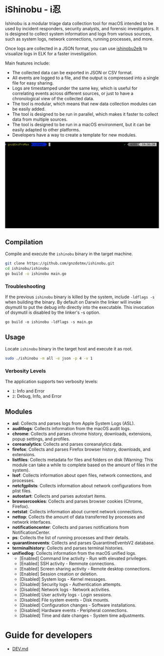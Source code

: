 # iShinobu - i忍
Ishinobu is a modular triage data collection tool for macOS intended to be used by incident responders, security analysts, and forensic investigators.
It is designed to collect system information and logs from various sources, such as system logs, network connections, running processes, and more.

Once logs are collected in a JSON format, you can use [ishinobu2elk](https://github.com/gnzdotmx/ishinobu2elk) to visualize logs in ELK for a faster investigation.

Main features include:
- The collected data can be exported in JSON or CSV format.
- All events are logged to a file, and the output is compressed into a single file for easy sharing.
- Logs are timestamped under the same key, which is useful for correlating events across different sources, or just to have a chronological view of the collected data.
- The tool is modular, which means that new data collection modules can be easily added.
- The tool is designed to be run in parallel, which makes it faster to collect data from multiple sources.
- The tool is designed to be run in a macOS environment, but it can be easily adapted to other platforms.
- Developers have a way to create a template for new modules.

![How to](./src/how-to-gif.gif)


## Compilation
Compile and execute the `ishinobu` binary in the target machine.
```bash
git clone https://github.com/gnzdotmx/ishinobu.git
cd ishinobu/ishinobu
go build -o ishinobu main.go
```

### Troubleshooting
If the previous `ishinobu` binary is killed by the system, include `-ldflags -s` when building the binary. 
By default on Darwin the linker will invoke dsymutil to put the debug info directly into the executable. This invocation of dsymutil is disabled by the linker's -s option.
```
go build -o ishinobu -ldflags -s main.go
```

## Usage
Locate `ishinobu` binary in the target host and execute it as root.
```bash
sudo ./ishinobu -m all -e json -p 4 -v 1
```
### Verbosity Levels

The application supports two verbosity levels:

- `1`: Info and Error
- `2`: Debug, Info, and Error

## Modules
- **asl**: Collects and parses logs from Apple System Logs (ASL).
- **auditlogs**: Collects information from the macOS audit logs.
- **chrome**: Collects and parses chrome history, downloads, extensions, popup settings, and profiles.
- **coreanalytics**: Collects and parses coreanalytics data.
- **firefox**: Collects and parses Firefox browser history, downloads, and extensions.
- **listfiles**: Collects metadata for files and folders on disk (Warning: This module can take a while to complete based on the amount of files in the system).
- **lsof**: Collects information about open files, network connections, and processes.
- **netcfgplists**: Collects information about network configurations from plist files.
- **autostart**: Collects and parses autostart items.
- **browsercookies**: Collects and parses browser cookies (Chrome, Firefox).
- **netstat**: Collects information about current network connections.
- **nettop**: Collects the amount of data transferred by processes and network interfaces.
- **notificationcenter**: Collects and parses notifications from NotificationCenter.
- **ps**: Collects the list of running processes and their details.
- **quarantineevents**: Collects and parses QuarantineEventsV2 database.
- **terminalhistory**: Collects and parses terminal histories.
- **unifiedlog**: Collects information from the macOS unified logs.
	- [Enabled] Command line activity - Run with elevated privileges.
	- [Enabled] SSH activity - Remmote connections.
	- [Enabled] Screen sharing activity - Remote desktop connections.
	- [Enabled] Session creation or deletion.
	- [Disabled] System logs - Kernel messages.
	- [Disabled] Security logs - Authentication attempts.
	- [Disabled] Network logs - Network activities.
	- [Disabled] User activity logs - Login sessions.
	- [Disabled] File system events - Disk mounts.
	- [Disabled] Configuration changes - Software installations.
	- [Disabled] Hardware events - Peripheral connections.
	- [Disabled] Time and date changes - System time adjustments.


# Guide for developers
- [DEV.md](./DEV.md)
